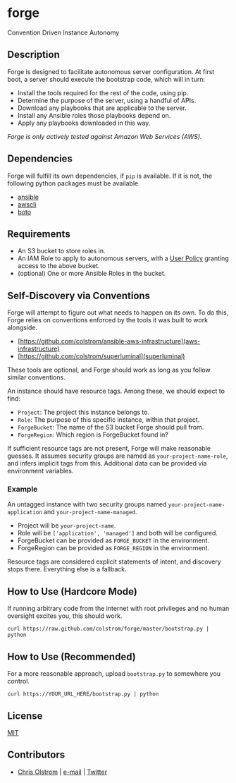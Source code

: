 # forge

Convention Driven Instance Autonomy

## Description

Forge is designed to facilitate autonomous server configuration. At first boot, a server should execute the bootstrap code, which will in turn:

* Install the tools required for the rest of the code, using pip.
* Determine the purpose of the server, using a handful of APIs.
* Download any playbooks that are applicable to the server.
* Install any Ansible roles those playbooks depend on.
* Apply any playbooks downloaded in this way.

_Forge is only actively tested against Amazon Web Services (AWS)._

## Dependencies

Forge will fulfill its own dependencies, if `pip` is available. If it is not, the following python packages must be available.

* [ansible](https://github.com/ansible/ansible/)
* [awscli](https://aws.amazon.com/cli/)
* [boto](https://boto.readthedocs.org/)

## Requirements

* An S3 bucket to store roles in.
* An IAM Role to apply to autonomous servers, with a [User Policy](https://github.com/colstrom/forge/blob/master/examples/policy.json) granting access to the above bucket.
* (optional) One or more Ansible Roles in the bucket.

## Self-Discovery via Conventions

Forge will attempt to figure out what needs to happen on its own. To do this, Forge relies on conventions enforced by the tools it was built to work alongside.

* [https://github.com/colstrom/ansible-aws-infrastructure](aws-infrastructure)
* [https://github.com/colstrom/superluminal](superluminal)

These tools are optional, and Forge should work as long as you follow similar conventions.

An instance should have resource tags. Among these, we should expect to find:

* `Project`: The project this instance belongs to.
* `Role`: The purpose of this specific instance, within that project.
* `ForgeBucket`: The name of the S3 bucket Forge should pull from.
* `ForgeRegion`: Which region is ForgeBucket found in?

If sufficient resource tags are not present, Forge will make reasonable guesses. It assumes security groups are named as `your-project-name-role`, and infers implicit tags from this. Additional data can be provided via environment variables.

### Example

An untagged instance with two security groups named `your-project-name-application` and  `your-project-name-managed`.

* Project will be `your-project-name`.
* Role will be `['application', 'managed']` and both will be configured.
* ForgeBucket can be provided as `FORGE_BUCKET` in the environment.
* ForgeRegion can be provided as `FORGE_REGION` in the environment.

Resource tags are considered explicit statements of intent, and discovery stops there. Everything else is a fallback.

## How to Use (Hardcore Mode)

If running arbitrary code from the internet with root privileges and no human oversight excites you, this should work.

```
curl https://raw.github.com/colstrom/forge/master/bootstrap.py | python
```

## How to Use (Recommended)

For a more reasonable approach, upload ```bootstrap.py``` to somewhere you control.

```
curl https://YOUR_URL_HERE/bootstrap.py | python
```

## License

[MIT](https://tldrlegal.com/license/mit-license)

## Contributors

* [Chris Olstrom](https://colstrom.github.io/) | [e-mail](mailto:chris@olstrom.com) | [Twitter](https://twitter.com/ChrisOlstrom)
